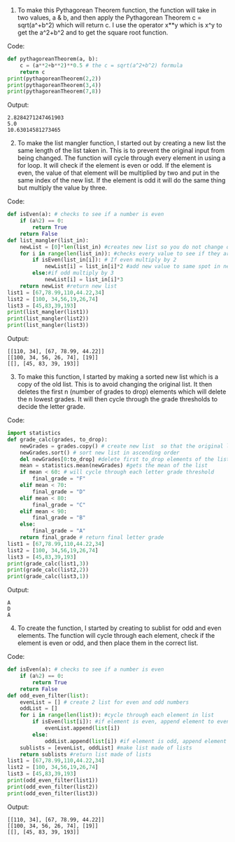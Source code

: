 1.	To make this Pythagorean Theorem function, the function will take in two values, a & b, and then apply the Pythagorean Theorem c = sqrt(a^+b^2)  which will return c. 
I use the operator x**y which is x^y to get the a^2+b^2 and to get the square root function.

Code:
 
```python
def pythagoreanTheorem(a, b):
    c = (a**2+b**2)**0.5 # the c = sqrt(a^2+b^2) formula
    return c
print(pythagoreanTheorem(2,2))
print(pythagoreanTheorem(3,4))
print(pythagoreanTheorem(7,8))
```
Output:
```
2.8284271247461903 
5.0 
10.63014581273465 
```
2. To make the list mangler function, I started out by creating a new list the same length of the list taken in.
This is to prevent the original input from being changed. 
The function will cycle through every element in using a for loop. 
It will check if the element is even or odd. If the element is even, the value of that element will be multiplied by two and put in the same index of the new list. 
If the element is odd it will do the same thing but multiply the value by three. 

Code: 
```python
def isEven(a): # checks to see if a number is even
    if (a%2) == 0:
        return True
    return False
def list_mangler(list_in):
    newList = [0]*len(list_in) #creates new list so you do not change old list
    for i in range(len(list_in)): #checks every value to see if they are even or odd
        if isEven(list_in[i]): # If even multiply by 2
            newList[i] = list_in[i]*2 #add new value to same spot in new list
        else:#if odd multiply by 3
            newList[i] = list_in[i]*3
    return newList #return new list
list1 = [67,78.99,110,44.22,34]
list2 = [100, 34,56,19,26,74]
list3 = [45,83,39,193]
print(list_mangler(list1))
print(list_mangler(list2))
print(list_mangler(list3))
 ```
 
 Output: 
 
 ```
[[110, 34], [67, 78.99, 44.22]]
[[100, 34, 56, 26, 74], [19]]
[[], [45, 83, 39, 193]]
```
3. To make this function, I started by making a sorted new list which is a copy of the old list. 
This is to avoid changing the original list. 
It then deletes the first n (number of grades to drop) elements which will delete the n lowest grades.
It will then cycle through the grade thresholds to decide the letter grade.

Code:

```python
import statistics
def grade_calc(grades, to_drop):
    newGrades = grades.copy() # create new list  so that the original list is not affected
    newGrades.sort() # sort new list in ascending order
    del newGrades[0:to_drop] #delete first to_drop elements of the list which eliminates the n lowest number of elements
    mean = statistics.mean(newGrades) #gets the mean of the list
    if mean < 60: # will cycle through each letter grade threshold
        final_grade = "F"
    elif mean < 70:
        final_grade = "D"
    elif mean < 80:
        final_grade = "C"
    elif mean < 90:
        final_grade = "B"
    else:
        final_grade = "A"
    return final_grade # return final letter grade
list1 = [67,78.99,110,44.22,34]
list2 = [100, 34,56,19,26,74]
list3 = [45,83,39,193]
print(grade_calc(list1,3))
print(grade_calc(list2,2))
print(grade_calc(list3,1))
```

Output:

```
A
D
A
```
4.	To create the function, I started by creating to sublist for odd and even elements. 
The function will cycle through each element, check if the element is even or odd, and then place them in the correct list.

Code: 
```python 
def isEven(a): # checks to see if a number is even
    if (a%2) == 0:
        return True
    return False
def odd_even_filter(list):
    evenList = [] # create 2 list for even and odd numbers
    oddList = []
    for i in range(len(list)): #cycle through each element in list
        if isEven(list[i]): #if element is even, append element to even list
            evenList.append(list[i])
        else:
            oddList.append(list[i]) #if element is odd, append element to odd list
    sublists = [evenList, oddList] #make list made of lists
    return sublists #return list made of lists
list1 = [67,78.99,110,44.22,34]
list2 = [100, 34,56,19,26,74]
list3 = [45,83,39,193]
print(odd_even_filter(list1))
print(odd_even_filter(list2))
print(odd_even_filter(list3))
```

Output:

```
[[110, 34], [67, 78.99, 44.22]]
[[100, 34, 56, 26, 74], [19]]
[[], [45, 83, 39, 193]]
```
